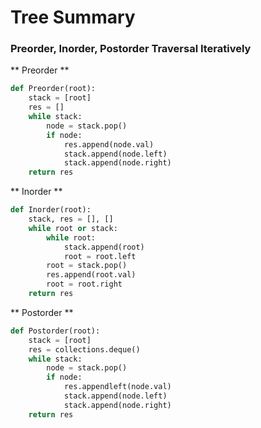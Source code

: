 # Tree Summary
### Preorder, Inorder, Postorder Traversal Iteratively
** Preorder **
```python
def Preorder(root):
    stack = [root]
    res = []
    while stack:
        node = stack.pop()
        if node:
            res.append(node.val)
            stack.append(node.left)
            stack.append(node.right)
    return res
```
** Inorder **
```python
def Inorder(root):
    stack, res = [], []
    while root or stack:
        while root:
            stack.append(root)
            root = root.left
        root = stack.pop()
        res.append(root.val)
        root = root.right
    return res
```

** Postorder **
```python
def Postorder(root):
    stack = [root]
    res = collections.deque()
    while stack:
        node = stack.pop()
        if node:
            res.appendleft(node.val)
            stack.append(node.left)
            stack.append(node.right)
    return res
```